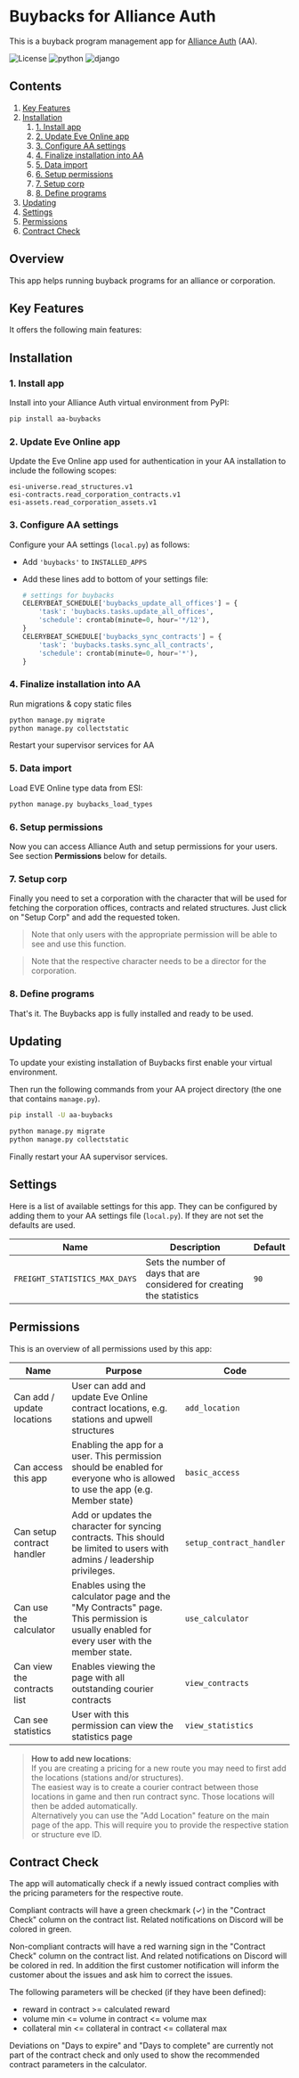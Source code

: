 <!-- omit in toc -->
# Buybacks for Alliance Auth

This is a buyback program management app for [Alliance Auth](https://gitlab.com/allianceauth/allianceauth) (AA).

![License](https://img.shields.io/badge/license-MIT-green) ![python](https://img.shields.io/badge/python-3.6-informational) ![django](https://img.shields.io/badge/django-3.1-informational)

<!-- omit in toc -->
## Contents

1. [Key Features](#key-features)
2. [Installation](#installation)
   1. [1. Install app](#1-install-app)
   2. [2. Update Eve Online app](#2-update-eve-online-app)
   3. [3. Configure AA settings](#3-configure-aa-settings)
   4. [4. Finalize installation into AA](#4-finalize-installation-into-aa)
   5. [5. Data import](#5-data-import)
   6. [6. Setup permissions](#6-setup-permissions)
   7. [7. Setup corp](#7-setup-corp)
   8. [8. Define programs](#8-define-programs)
3. [Updating](#updating)
4. [Settings](#settings)
5. [Permissions](#permissions)
6. [Contract Check](#contract-check)

<!-- omit in toc -->
## Overview

This app helps running buyback programs for an alliance or corporation.

## Key Features

It offers the following main features:


## Installation

### 1. Install app

Install into your Alliance Auth virtual environment from PyPI:

```bash
pip install aa-buybacks
```

### 2. Update Eve Online app

Update the Eve Online app used for authentication in your AA installation to include the following scopes:

```plain
esi-universe.read_structures.v1
esi-contracts.read_corporation_contracts.v1
esi-assets.read_corporation_assets.v1
```

### 3. Configure AA settings

Configure your AA settings (`local.py`) as follows:

- Add `'buybacks'` to `INSTALLED_APPS`
- Add these lines add to bottom of your settings file:

   ```python
   # settings for buybacks
   CELERYBEAT_SCHEDULE['buybacks_update_all_offices'] = {
       'task': 'buybacks.tasks.update_all_offices',
       'schedule': crontab(minute=0, hour='*/12'),
   }
   CELERYBEAT_SCHEDULE['buybacks_sync_contracts'] = {
       'task': 'buybacks.tasks.sync_all_contracts',
       'schedule': crontab(minute=0, hour='*'),
   }
   ```

### 4. Finalize installation into AA

Run migrations & copy static files

```bash
python manage.py migrate
python manage.py collectstatic
```

Restart your supervisor services for AA

### 5. Data import

Load EVE Online type data from ESI:

```bash
python manage.py buybacks_load_types
```

### 6. Setup permissions

Now you can access Alliance Auth and setup permissions for your users. See section **Permissions** below for details.

### 7. Setup corp

Finally you need to set a corporation with the character that will be used for fetching the corporation offices, contracts and related structures. Just click on "Setup Corp" and add the requested token.

> Note that only users with the appropriate permission will be able to see and use this function.

> Note that the respective character needs to be a director for the corporation.

### 8. Define programs


That's it. The Buybacks app is fully installed and ready to be used.

## Updating

To update your existing installation of Buybacks first enable your virtual environment.

Then run the following commands from your AA project directory (the one that contains `manage.py`).

```bash
pip install -U aa-buybacks
```

```bash
python manage.py migrate
python manage.py collectstatic
```

Finally restart your AA supervisor services.

## Settings

Here is a list of available settings for this app. They can be configured by adding them to your AA settings file (`local.py`). If they are not set the defaults are used.

Name | Description | Default
-- | -- | --
`FREIGHT_STATISTICS_MAX_DAYS`| Sets the number of days that are considered for creating the statistics  | `90`

## Permissions

This is an overview of all permissions used by this app:

Name | Purpose | Code
-- | -- | --
Can add / update locations | User can add and update Eve Online contract locations, e.g. stations and upwell structures |  `add_location`
Can access this app |Enabling the app for a user. This permission should be enabled for everyone who is allowed to use the app (e.g. Member state) |  `basic_access`
Can setup contract handler | Add or updates the character for syncing contracts. This should be limited to users with admins / leadership privileges. |  `setup_contract_handler`
Can use the calculator | Enables using the calculator page and the "My Contracts" page. This permission is usually enabled for every user with the member state. |  `use_calculator`
Can view the contracts list | Enables viewing the page with all outstanding courier contracts  |  `view_contracts`
Can see statistics | User with this permission can view the statistics page  |  `view_statistics`

> **How to add new locations**:<br>If you are creating a pricing for a new route you may need to first add the locations (stations and/or structures).<br>The easiest way is to create a courier contract between those locations in game and then run contract sync. Those locations will then be added automatically.<br>Alternatively you can use the "Add Location" feature on the main page of the app. This will require you to provide the respective station or structure eve ID.

## Contract Check

The app will automatically check if a newly issued contract complies with the pricing parameters for the respective route.

Compliant contracts will have a green checkmark (✓) in the "Contract Check" column on the contract list. Related notifications on Discord will be colored in green.

Non-compliant contracts will have a red warning sign in the "Contract Check" column on the contract list. And related notifications on Discord will be colored in red. In addition the first customer notification will inform the customer about the issues and ask him to correct the issues.

The following parameters will be checked (if they have been defined):

- reward in contract >= calculated reward
- volume min <= volume in contract <= volume max
- collateral min <= collateral in contract <= collateral max

Deviations on "Days to expire" and "Days to complete" are currently not part of the contract check and only used to show the recommended contract parameters in the calculator.
